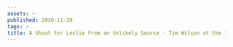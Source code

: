 ```yaml
---
assets: ~
published: 2010-11-28
tags: ~
title: A Shout for Leslie From an Unlikely Source - Tim Wilson at the IPS
---
```

